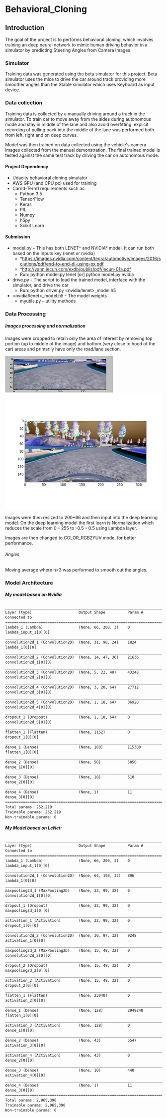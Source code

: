 # Behavioral_Cloning

## Introduction

The goal of the project is to performs behavioral cloning, which involves training an deep neural network to mimic human driving behavior in a simulator by predicting Steering Angles from Camera Images.

### Simulator
Training data was generated using the beta simulator for this project. Beta simulator uses the mice to drive the car around track providing more smoother angles than the Stable simulator which uses Keyboard as input device.

### Data collection
Training data is collected by a manually driving around a track in the simulator. To train car to move away from the sides during autonomous mode and stay in middle of the lane and also avoid overfitting: explicit recording of pulling back into the middle of the lane was performed both from left, right and on deep curves. 

Model was then trained on data collected using the vehicle's camera images collected from the manual demonstration. The final trained model is tested against the same test track by driving the car on autonomous mode. 

#### Project Dependency
*	Udacity behavioral cloning simulator
*	AWS GPU (and CPU pc) used for training 
*	Carnd-Term1 requirements such as:
    *	Python 3.5
    *	TensorFlow
    *	Keras
    *	PIL
    *	Numpy
    *	h5py
    *	Scikit Learn

#### Submission
* model.py – This has both LENET^ and NVIDIA* model. It can run both based on the inputs key (lenet or nvidia)
	* *https://images.nvidia.com/content/tegra/automotive/images/2016/solutions/pdf/end-to-end-dl-using-px.pdf
	* ^http://yann.lecun.com/exdb/publis/pdf/lecun-01a.pdf
	*	Run:  python model.py lenet  [or]  python model.py nvidia
*	drive.py - The script to load the trained model, interface with the simulator, and drive the car
	*	Run: python driver.py <nvidia/lenet>_model.h5
*	<nvidia/lenet>_model.h5 - The model weights
	*	myutils.py – utility methods

### Data Processing

##### Images processing and normalization

Images were cropped to retain only the area of interest by removing top portion (up to middle of the image) and bottom (very close to hood of the car) areas and primarily have only the road/lane section. 

![alt text](images/full_img.png "Full Image Before Crop")
![alt text](images/crop_img.PNG "Image After Crop")

Images were then resized to 200*66 and then input into the deep learning model. On the deep learning model the first learn is Normalization which reduces the scale from 0 – 255 to -0.5 – 0.5 using Lambda layer.

Images are then changed to COLOR_RGB2YUV mode, for better performance.

###### Angles

Moving average where n=3 was performed to smooth out the angles.

### Model Architecture

##### My model based on Nvidia
```
____________________________________________________________________________________________________
Layer (type)                     Output Shape          Param #     Connected to
====================================================================================================
lambda_1 (Lambda)                (None, 66, 200, 3)    0           lambda_input_1[0][0]
____________________________________________________________________________________________________
convolution2d_1 (Convolution2D)  (None, 31, 98, 24)    1824        lambda_1[0][0]
____________________________________________________________________________________________________
convolution2d_2 (Convolution2D)  (None, 14, 47, 36)    21636       convolution2d_1[0][0]
____________________________________________________________________________________________________
convolution2d_3 (Convolution2D)  (None, 5, 22, 48)     43248       convolution2d_2[0][0]
____________________________________________________________________________________________________
convolution2d_4 (Convolution2D)  (None, 3, 20, 64)     27712       convolution2d_3[0][0]
____________________________________________________________________________________________________
convolution2d_5 (Convolution2D)  (None, 1, 18, 64)     36928       convolution2d_4[0][0]
____________________________________________________________________________________________________
dropout_1 (Dropout)              (None, 1, 18, 64)     0           convolution2d_5[0][0]
____________________________________________________________________________________________________
flatten_1 (Flatten)              (None, 1152)          0           dropout_1[0][0]
____________________________________________________________________________________________________
dense_1 (Dense)                  (None, 100)           115300      flatten_1[0][0]
____________________________________________________________________________________________________
dense_2 (Dense)                  (None, 50)            5050        dense_1[0][0]
____________________________________________________________________________________________________
dense_3 (Dense)                  (None, 10)            510         dense_2[0][0]
____________________________________________________________________________________________________
dense_4 (Dense)                  (None, 1)             11          dense_3[0][0]
====================================================================================================
Total params: 252,219
Trainable params: 252,219
Non-trainable params: 0
```
##### My Model based on LeNet:
```
____________________________________________________________________________________________________
Layer (type)                     Output Shape          Param #     Connected to
====================================================================================================
lambda_1 (Lambda)                (None, 66, 200, 3)    0           lambda_input_1[0][0]
____________________________________________________________________________________________________
convolution2d_1 (Convolution2D)  (None, 64, 198, 32)   896         lambda_1[0][0]
____________________________________________________________________________________________________
maxpooling2d_1 (MaxPooling2D)    (None, 32, 99, 32)    0           convolution2d_1[0][0]
____________________________________________________________________________________________________
dropout_1 (Dropout)              (None, 32, 99, 32)    0           maxpooling2d_1[0][0]
____________________________________________________________________________________________________
activation_1 (Activation)        (None, 32, 99, 32)    0           dropout_1[0][0]
____________________________________________________________________________________________________
convolution2d_2 (Convolution2D)  (None, 30, 97, 32)    9248        activation_1[0][0]
____________________________________________________________________________________________________
maxpooling2d_2 (MaxPooling2D)    (None, 15, 48, 32)    0           convolution2d_2[0][0]
____________________________________________________________________________________________________
dropout_2 (Dropout)              (None, 15, 48, 32)    0           maxpooling2d_2[0][0]
____________________________________________________________________________________________________
activation_2 (Activation)        (None, 15, 48, 32)    0           dropout_2[0][0]
____________________________________________________________________________________________________
flatten_1 (Flatten)              (None, 23040)         0           activation_2[0][0]
____________________________________________________________________________________________________
dense_1 (Dense)                  (None, 128)           2949248     flatten_1[0][0]
____________________________________________________________________________________________________
activation_3 (Activation)        (None, 128)           0           dense_1[0][0]
____________________________________________________________________________________________________
dense_2 (Dense)                  (None, 43)            5547        activation_3[0][0]
____________________________________________________________________________________________________
activation_4 (Activation)        (None, 43)            0           dense_2[0][0]
____________________________________________________________________________________________________
dense_3 (Dense)                  (None, 10)            440         activation_4[0][0]
____________________________________________________________________________________________________
dense_4 (Dense)                  (None, 1)             11          dense_3[0][0]
====================================================================================================
Total params: 2,965,390
Trainable params: 2,965,390
Non-trainable params: 0
```




